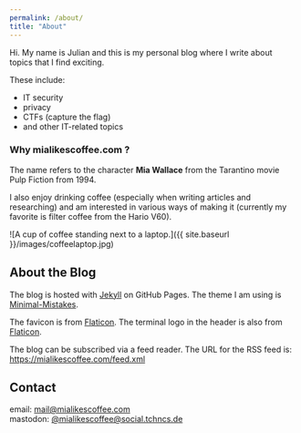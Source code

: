 ```yaml
---
permalink: /about/
title: "About"
---
```


Hi. My name is Julian and this is my personal blog where I write about topics that I find exciting.

These include:

* IT security
* privacy
* CTFs (capture the flag)
* and other IT-related topics


### Why mialikescoffee.com ?

The name refers to the character **Mia Wallace** from the Tarantino movie Pulp Fiction from 1994.

I also enjoy drinking coffee (especially when writing articles and researching) and am interested in various ways of making it (currently my favorite is filter coffee from the Hario V60).
  
![A cup of coffee standing next to a laptop.]({{ site.baseurl }}/images/coffeelaptop.jpg)  
  
  
## About the Blog

The blog is hosted with [Jekyll](https://jekyllrb.com/) on GitHub Pages. The theme I am using is [Minimal-Mistakes](https://mmistakes.github.io/minimal-mistakes/).

The favicon is from [Flaticon](https://www.flaticon.com/free-icons/coffee).
The terminal logo in the header is also from [Flaticon](https://www.flaticon.com/free-icon/terminal_7544562).

The blog can be subscribed via a feed reader. The URL for the RSS feed is: https://mialikescoffee.com/feed.xml

## Contact

email: [mail@mialikescoffee.com](mailto:mail@mialikescoffee.com)  
mastodon: [@mialikescoffee@social.tchncs.de](https://social.tchncs.de/@mialikescoffee)

